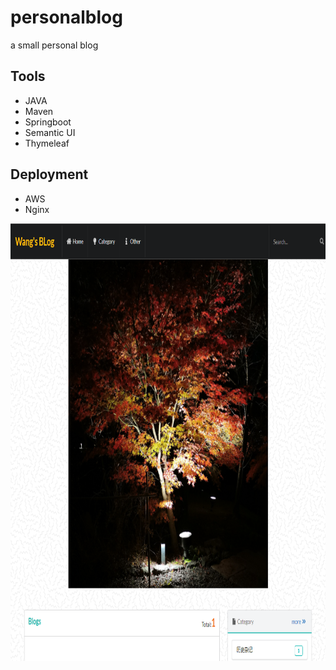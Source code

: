 # personalblog
a small personal blog
## Tools
- JAVA
- Maven
- Springboot
- Semantic UI
- Thymeleaf
## Deployment
- AWS
- Nginx

<div align=center>
<img src="indexofweb.png" width="800" height="700" />
</div>

